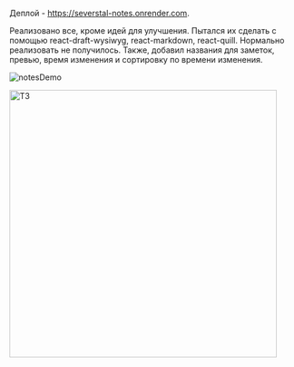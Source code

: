 Деплой - https://severstal-notes.onrender.com.

Реализовано все, кроме идей для улучшения. Пытался их сделать c помощью react-draft-wysiwyg, react-markdown, react-quill. Нормально реализовать не получилось. Также, добавил названия для заметок, превью, время изменения и сортировку по времени изменения.

![notesDemo](https://user-images.githubusercontent.com/106586846/223453242-6ab717db-89a3-4733-8e5c-aafe30c46cf8.gif)



<img width="471" alt="ТЗ" src="https://user-images.githubusercontent.com/106586846/223117073-82eae5fa-a1d7-4bb0-b4ca-db7db3361bf2.png">
